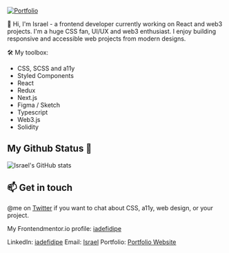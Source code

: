 <!-- ![](./github-banner.png) -->

[![Portfolio](https://img.shields.io/website?label=PORTFOLIO&style=for-the-badge&url=https%3A%2F%2Fcodestackr.com)](https://iadefidipe.netlify.app/)

👋 Hi, I'm Israel - a frontend developer currently working on React and web3 projects. I'm a huge CSS fan, UI/UX and web3 enthusiast. I enjoy building responsive and accessible web projects from modern designs.

🛠 My toolbox:

- CSS, SCSS and a11y
- Styled Components
- React
- Redux 
- Next.js
- Figma / Sketch
- Typescript
- Web3.js
- Solidity

## My Github Status 🦸

![Israel's GitHub stats](https://github-readme-stats.vercel.app/api?username=iadefidipe&count_private=true&show_icons=true&show_icons=true&theme=cobalt)

## 📫 Get in touch

@me on [Twitter](https://twitter.com/iadefidipe) if you want to chat about CSS, a11y, web design, or your project.

My Frontendmentor.io profile: [iadefidipe](https://www.frontendmentor.io/profile/iadefidipe)

LinkedIn: [iadefidipe](https://www.linkedin.com/in/iadefidipe/)
Email: [Israel](israeladefidipe@gmail.com)
Portfolio: [Portfolio Website](https://iadefidipe.netlify.app/)
